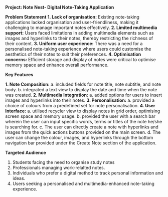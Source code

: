 **Project: Note Nest- Digital Note-Taking Application**

**Problem Statement**
**1. Lack of organisation:** Existing note-taking applications lacked organisation and user-friendliness, making it challenging to manage important notes effectively.
**2. Limited multimedia support:** Users faced limitations in adding multimedia elements such as images and hyperlinks to their notes, thereby restricting the richness of their content.
**3. Uniform user experience:** There was a need for a personalised note-taking experience where users could customise the aesthetics of their notes to suit their preferences.
**4. Optimisation concerns:** Efficient storage and display of notes were critical to optimise memory space and enhance overall performance.


**Key Features**

**1. Note Composition:**
   a. included fields for note title, note subtitle, and note body.
   b. integrated a text view to display the date and time when the note was created.
**2. Multimedia Integration:**
   a. added options for users to insert images and hyperlinks into their notes.
**3. Personalisation:**
   a. provided a choice of colours from a predefined set for note personalisation.
**4. User Interface:**
   a. utilised recycler view to display notes in grid order, optimising screen space and memory usage.
   b. provided the user with a search bar wherein the user can input specific words, terms or titles of the note he/she is searching for.
   c. The user can directly create a note with hyperlinks and images from the quick actions buttons provided on the main screen.
   d. The user can change the colour, images, and hyperlinks through the bottom navigation bar provided under the Create Note section of the application.

   **Targeted Audience**
   1. Students facing the need to organise study notes
   2. Professionals managing work-relalted notes.
   3. Individuals who prefer a digital method to track personal information and ideas.
   4. Users seeking a personalised and multimedia-enhanced note-taking experience.

